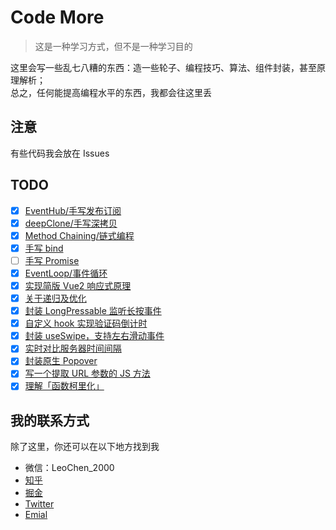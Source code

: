 # Code More

> 这是一种学习方式，但不是一种学习目的

这里会写一些乱七八糟的东西：造一些轮子、编程技巧、算法、组件封装，甚至原理解析；\
总之，任何能提高编程水平的东西，我都会往这里丢

## 注意

有些代码我会放在 Issues

## TODO

- [x] [EventHub/手写发布订阅](/001_Eventhub/)
- [x] [deepClone/手写深拷贝](/002_DeepClone/)
- [x] [Method Chaining/链式编程](/003_MethodChaining/)
- [x] [手写 bind](/004_Bind/)
- [ ] [手写 Promise](/005_Promise/)
- [x] [EventLoop/事件循环](/006_EventLoop/)
- [x] [实现简版 Vue2 响应式原理](/007_Vue2Reactivity/)
- [x] [关于递归及优化](https://github.com/heycn/code-more/issues/9)
- [x] [封装 LongPressable 监听长按事件](https://github.com/heycn/code-more/issues/7)
- [x] [自定义 hook 实现验证码倒计时](https://github.com/heycn/code-more/issues/2)
- [x] [封装 useSwipe，支持左右滑动事件](https://github.com/heycn/code-more/issues/5)
- [x] [实时对比服务器时间间隔](https://github.com/heycn/code-more/issues/1)
- [x] [封装原生 Popover](https://github.com/heycn/code-more/issues/4)
- [x] [写一个提取 URL 参数的 JS 方法](https://github.com/heycn/code-more/issues/3)
- [x] [理解「函数柯里化」](https://github.com/heycn/code-more/issues/10)

## 我的联系方式

除了这里，你还可以在以下地方找到我

- 微信：LeoChen_2000
- [知乎](https://www.zhihu.com/people/heycn)
- [掘金](https://juejin.cn/user/4372092371864984/posts)
- [Twitter](https://twitter.com/heycn_112)
- [Emial](heycn@foxmail.com)
